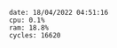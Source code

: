 

                date: 18/04/2022 04:51:16
                cpu: 0.1%
                ram: 18.8%
                cycles: 16620

                         